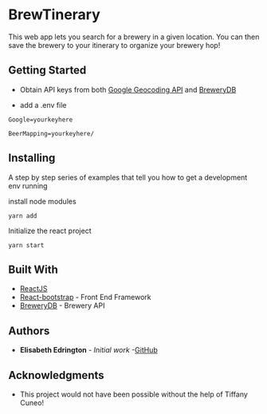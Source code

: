 # BrewTinerary

This web app lets you search for a brewery in a given location. You can then save the brewery to your itinerary to organize your brewery hop! 

## Getting Started



* Obtain API keys from both [Google Geocoding API](https://developers.google.com/maps/documentation/geocoding/start) and [BreweryDB](https://www.brewerydb.com/developers)

 * add a .env file
 ```
 Google=yourkeyhere

 BeerMapping=yourkeyhere/
 ```


## Installing

A step by step series of examples that tell you how to get a development env running

install node modules

```
yarn add
```

Initialize the react project

```
yarn start
```


## Built With

* [ReactJS](https://reactjs.org/)
* [React-bootstrap](https://react-bootstrap.github.io/) - Front End Framework
* [BreweryDB](https://www.brewerydb.com/developers) - Brewery API


## Authors

* **Elisabeth Edrington** - *Initial work* -[GitHub](https://github.com/edringtondc)


## Acknowledgments

* This project would not have been possible without the help of Tiffany Cuneo!

